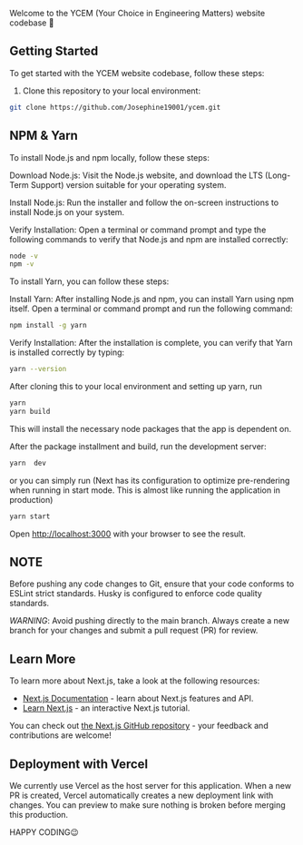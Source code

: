 Welcome to the YCEM (Your Choice in Engineering Matters) website codebase 🤗

## Getting Started
To get started with the YCEM website codebase, follow these steps:

1. Clone this repository to your local environment:

```bash
git clone https://github.com/Josephine19001/ycem.git
```

## NPM & Yarn
To install Node.js and npm locally, follow these steps:

Download Node.js: Visit the Node.js website, and download the LTS (Long-Term Support) version suitable for your operating system.

Install Node.js: Run the installer and follow the on-screen instructions to install Node.js on your system.

Verify Installation: Open a terminal or command prompt and type the following commands to verify that Node.js and npm are installed correctly:

```bash
node -v
npm -v
```

To install Yarn, you can follow these steps:

Install Yarn: After installing Node.js and npm, you can install Yarn using npm itself. Open a terminal or command prompt and run the following command:

```bash
npm install -g yarn
```

Verify Installation: After the installation is complete, you can verify that Yarn is installed correctly by typing:
```bash
yarn --version
```

After cloning this to your local environment and setting up yarn, run
```bash
yarn
yarn build
```
This will install the necessary node packages that the app is dependent on. 

After the package installment and build, run the development server:

```bash
yarn  dev
```

or you can simply run (Next has its configuration to optimize pre-rendering when running in start mode. This is almost like running the application in production)
```bash
yarn start
```

Open [http://localhost:3000](http://localhost:3000) with your browser to see the result.

## NOTE
Before pushing any code changes to Git, ensure that your code conforms to ESLint strict standards. Husky is configured to enforce code quality standards.

*WARNING*: Avoid pushing directly to the main branch. Always create a new branch for your changes and submit a pull request (PR) for review.

## Learn More

To learn more about Next.js, take a look at the following resources:

- [Next.js Documentation](https://nextjs.org/docs) - learn about Next.js features and API.
- [Learn Next.js](https://nextjs.org/learn) - an interactive Next.js tutorial.

You can check out [the Next.js GitHub repository](https://github.com/vercel/next.js/) - your feedback and contributions are welcome!

## Deployment with Vercel

We currently use Vercel as the host server for this application. When a new PR is created, Vercel automatically creates a new deployment link with changes. You can preview to make sure nothing is broken before merging this production.

HAPPY CODING😉
